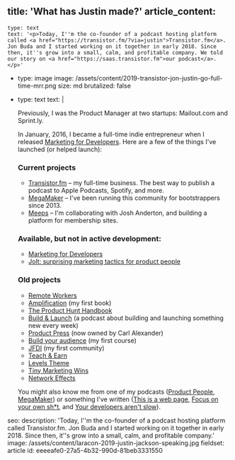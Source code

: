 title: 'What has Justin made?'
article_content:
  -
    type: text
    text: '<p>Today, I''m the co-founder of a podcast hosting platform called <a href="https://transistor.fm/?via=justin">Transistor.fm</a>. Jon Buda and I started working on it together in early 2018. Since then, it''s grow into a small, calm, and profitable company. We told our story on <a href="https://saas.transistor.fm">our podcast</a>.</p>'
  -
    type: image
    image: /assets/content/2019-transistor-jon-justin-go-full-time-mrr.png
    size: md
    brutalized: false
  -
    type: text
    text: |
      <p>Previously, I was the Product Manager at two startups: Mailout.com and Sprint.ly.
      
      In January, 2016, I became a full-time indie entrepreneur when I released <a href="https://devmarketing.xyz">Marketing for Developers</a>. Here are a few of the things I've launched (or helped launch):
      
      </p><h3>Current projects</h3><ul><li><a href="https://transistor.fm/?via=justin">Transistor.fm</a> – my full-time business. The best way to publish a podcast to Apple Podcasts, Spotify, and more.</li><li><a href="https://megamaker.co">MegaMaker</a> – I've been running this community for bootstrappers since 2013.</li><li><a href="https://meeps.app">Meeps</a> – I'm collaborating with Josh Anderton, and building a platform for membership sites.<br></li></ul><h3>Available, but not in active development:</h3><ul><li><a href="https://devmarketing.xyz">Marketing for Developers</a></li><li><a href="https://justinjackson.ca/jolt">Jolt: surprising marketing tactics for product people</a></li></ul><h3>Old projects</h3><ul><li><a href="http://remoteworkers.club">Remote Workers</a></li><li><a href="https://gumroad.com/l/amplification">Amplification</a> (my first book)</li><li><a href="https://gumroad.com/l/producthunt">The Product Hunt Handbook</a></li><li><a href="http://buildandlaunch.net/">Build &amp; Launch</a> (a podcast about building and launching something new every week)</li><li><a href="http://productpress.me">Product Press</a> (now owned by Carl Alexander)</li><li><a href="https://justinjackson.ca/audiencecourse/">Build your audience</a> (my first course)</li><li><a href="https://justinjackson.ca/jfdi/campfire/">JFDI</a> (my first community)</li><li><a href="https://justinjackson.ca/teach">Teach &amp; Earn</a></li><li><a href="http://levelstheme.com/">Levels Theme</a></li><li><a href="https://tinymarketingwins.com/">Tiny Marketing Wins</a></li><li><a href="http://networkeffects.me/">Network Effects</a></li></ul><p>
      
      You might also know me from one of my podcasts (<a href="http://productpeople.tv">Product People</a>, <a href="http://megamaker.co">MegaMaker</a>) or something I've written (<a href="http://justinjackson.ca/words.html">This is a web page</a>, <a href="https://justinjackson.ca/focus-on-your-own-shit/">Focus on your own sh*t</a>, and <a href="https://sprint.ly/blog/your-developers-arent-slow/">Your developers aren't slow</a>).
      </p>
seo:
  description: 'Today, I''m the co-founder of a podcast hosting platform called Transistor.fm. Jon Buda and I started working on it together in early 2018. Since then, it''s grow into a small, calm, and profitable company.'
  image: /assets/content/laracon-2019-justin-jackson-speaking.jpg
fieldset: article
id: eeeeafe0-27a5-4b32-990d-81beb3331550
